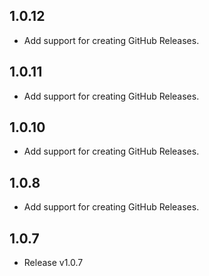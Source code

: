 ## 1.0.12

- Add support for creating GitHub Releases.

## 1.0.11

- Add support for creating GitHub Releases.

## 1.0.10

- Add support for creating GitHub Releases.

## 1.0.8

- Add support for creating GitHub Releases.

## 1.0.7

- Release v1.0.7

